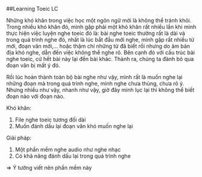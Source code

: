##Learning Toeic LC

Những khó khăn trong việc học một ngôn ngữ mới là không thể tránh khỏi. Trong nhiều khó khăn đó, mình gặp phải một khó khăn rất nhiều lần khi mình thực hiện việc luyện nghe toeic đó là: bài nghe toeic thường rất là dài và trong quá trình nghe đó, nhất là lúc bắt đầu mới nghe, mình gặp rất nhiều từ mới, đoạn văn mới,... hoặc thậm chí những từ đã biết rồi nhưng do âm bản địa khó nghe, dẫn đến việc không thể nghe rõ. Bên cạnh đó với cấu trúc bài nghe toeic, cứ hết bài này lại đến bài khác. Thành ra, chúng ta đành bỏ qua đoạn văn bị mất ý đó.

Rồi lúc hoàn thành toàn bộ bài nghe như vậy, mình rất là muốn nghe lại những đoạn mà trong quá trình nghe, mình nghe chưa thủng, chưa rõ ý. Nhưng nhiều như vậy, nhanh như vậy, giờ đây mình lục lại thì không thể biết đoạn nào với đoạn nào.

Khó khăn:
1. File nghe toeic tương đối dài
2. Muốn đánh dấu lại đoạn văn khó muốn nghe lại

Giải pháp:
1. Một phần mềm nghe audio như nghe nhạc
2. Có khả năng đánh dấu lại trong quá trình nghe

=> Ý tưởng viết nên phần mềm này
